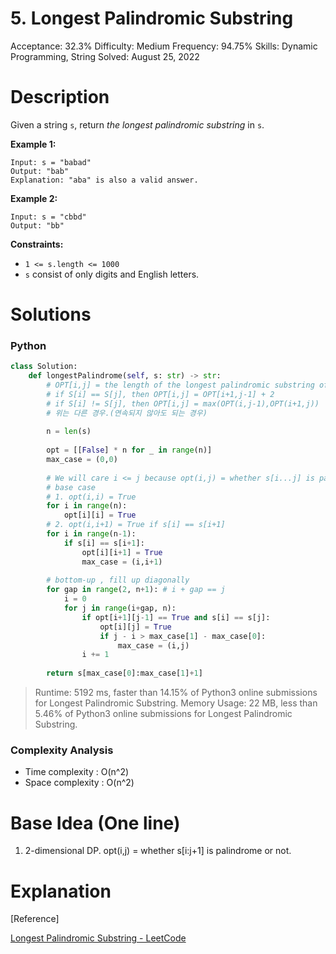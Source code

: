 # 5. Longest Palindromic Substring

Acceptance: 32.3%
Difficulty: Medium
Frequency: 94.75%
Skills: Dynamic Programming, String
Solved: August 25, 2022

# Description

Given a string `s`, return *the longest palindromic substring* in `s`.

**Example 1:**

```
Input: s = "babad"
Output: "bab"
Explanation: "aba" is also a valid answer.

```

**Example 2:**

```
Input: s = "cbbd"
Output: "bb"

```

**Constraints:**

- `1 <= s.length <= 1000`
- `s` consist of only digits and English letters.

# Solutions

### Python

```python
class Solution:
    def longestPalindrome(self, s: str) -> str:
        # OPT[i,j] = the length of the longest palindromic substring of S[i,...,j]
        # if S[i] == S[j], then OPT[i,j] = OPT[i+1,j-1] + 2
        # if S[i] != S[j], then OPT[i,j] = max(OPT(i,j-1),OPT(i+1,j))
        # 위는 다른 경우.(연속되지 않아도 되는 경우)
        
        n = len(s)
        
        opt = [[False] * n for _ in range(n)]
        max_case = (0,0)
        
        # We will care i <= j because opt(i,j) = whether s[i...j] is palindrom or not
        # base case
        # 1. opt(i,i) = True
        for i in range(n):
            opt[i][i] = True
        # 2. opt(i,i+1) = True if s[i] == s[i+1]
        for i in range(n-1):
            if s[i] == s[i+1]:
                opt[i][i+1] = True
                max_case = (i,i+1)
        
        # bottom-up , fill up diagonally
        for gap in range(2, n+1): # i + gap == j
            i = 0
            for j in range(i+gap, n):
                if opt[i+1][j-1] == True and s[i] == s[j]:
                    opt[i][j] = True
                    if j - i > max_case[1] - max_case[0]:
                        max_case = (i,j)
                i += 1
            
        return s[max_case[0]:max_case[1]+1]
```

> Runtime: 5192 ms, faster than 14.15% of Python3 online submissions for Longest Palindromic Substring.
Memory Usage: 22 MB, less than 5.46% of Python3 online submissions for Longest Palindromic Substring.
> 

### Complexity Analysis

- Time complexity : O(n^2)
- Space complexity : O(n^2)

# Base Idea (One line)

1. 2-dimensional DP. opt(i,j) = whether s[i:j+1] is palindrome or not.

# Explanation

[Reference]

[Longest Palindromic Substring - LeetCode](https://leetcode.com/problems/longest-palindromic-substring/solution/)